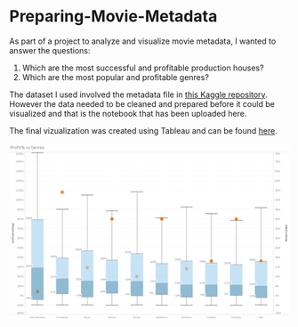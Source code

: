 # Preparing-Movie-Metadata

As part of a project to analyze and visualize movie metadata, I wanted to answer the questions:
1. Which are the most successful and profitable production houses?
2. Which are the most popular and profitable genres?

The dataset I used involved the metadata file in [this Kaggle repository](https://www.kaggle.com/rounakbanik/the-movies-dataset?select=movies_metadata.csv). However the data needed to be cleaned and prepared before it could be visualized and that is the notebook that has been uploaded here.

The final vizualization was created using Tableau and can be found [here](https://public.tableau.com/profile/rohit1781#!/vizhome/Udacity-Moviesdataset/EDAProfit). 

<p>
    <img src="Profit% vs Genres (1).png"/>
</p>
